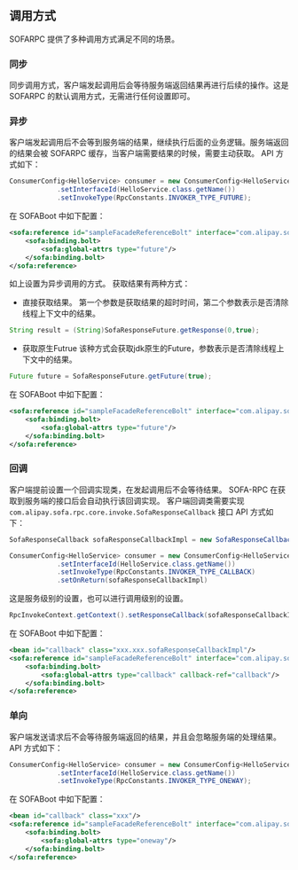 ## 调用方式
SOFARPC 提供了多种调用方式满足不同的场景。

### 同步
同步调用方式，客户端发起调用后会等待服务端返回结果再进行后续的操作。这是 SOFARPC 的默认调用方式，无需进行任何设置即可。

### 异步
客户端发起调用后不会等到服务端的结果，继续执行后面的业务逻辑。服务端返回的结果会被 SOFARPC 缓存，当客户端需要结果的时候，需要主动获取。
API 方式如下：
```java
ConsumerConfig<HelloService> consumer = new ConsumerConfig<HelloService>()
            .setInterfaceId(HelloService.class.getName())
            .setInvokeType(RpcConstants.INVOKER_TYPE_FUTURE);
```
在 SOFABoot 中如下配置：
```xml
<sofa:reference id="sampleFacadeReferenceBolt" interface="com.alipay.sofa.rpc.bean.SampleFacade" >
    <sofa:binding.bolt>
        <sofa:global-attrs type="future"/>
    </sofa:binding.bolt>
</sofa:reference>
```
如上设置为异步调用的方式。
获取结果有两种方式：
* 直接获取结果。
第一个参数是获取结果的超时时间，第二个参数表示是否清除线程上下文中的结果。
```java
String result = (String)SofaResponseFuture.getResponse(0,true);
```
* 获取原生Futrue
该种方式会获取jdk原生的Future，参数表示是否清除线程上下文中的结果。
```java
Future future = SofaResponseFuture.getFuture(true);
```
在 SOFABoot 中如下配置：
```xml
<sofa:reference id="sampleFacadeReferenceBolt" interface="com.alipay.sofa.rpc.bean.SampleFacade">
    <sofa:binding.bolt>
        <sofa:global-attrs type="future"/>
    </sofa:binding.bolt>
</sofa:reference>
```

### 回调
客户端提前设置一个回调实现类，在发起调用后不会等待结果。 SOFA-RPC 在获取到服务端的接口后会自动执行该回调实现。
客户端回调类需要实现 `com.alipay.sofa.rpc.core.invoke.SofaResponseCallback` 接口
API 方式如下：
```java
SofaResponseCallback sofaResponseCallbackImpl = new SofaResponseCallbackImpl();

ConsumerConfig<HelloService> consumer = new ConsumerConfig<HelloService>()
            .setInterfaceId(HelloService.class.getName())
            .setInvokeType(RpcConstants.INVOKER_TYPE_CALLBACK)
            .setOnReturn(sofaResponseCallbackImpl)
```
这是服务级别的设置，也可以进行调用级别的设置。
```java
RpcInvokeContext.getContext().setResponseCallback(sofaResponseCallbackImpl);
```
在 SOFABoot 中如下配置：
```xml
<bean id="callback" class="xxx.xxx.sofaResponseCallbackImpl"/>
<sofa:reference id="sampleFacadeReferenceBolt" interface="com.alipay.sofa.rpc.bean.SampleFacade">
    <sofa:binding.bolt>
        <sofa:global-attrs type="callback" callback-ref="callback"/>
    </sofa:binding.bolt>
</sofa:reference>
```

### 单向
客户端发送请求后不会等待服务端返回的结果，并且会忽略服务端的处理结果。
API 方式如下：
```java
ConsumerConfig<HelloService> consumer = new ConsumerConfig<HelloService>()
            .setInterfaceId(HelloService.class.getName())
            .setInvokeType(RpcConstants.INVOKER_TYPE_ONEWAY);
```
在 SOFABoot 中如下配置：
```xml
<bean id="callback" class="xxx"/>
<sofa:reference id="sampleFacadeReferenceBolt" interface="com.alipay.sofa.rpc.bean.SampleFacade" local-first="false">
    <sofa:binding.bolt>
        <sofa:global-attrs type="oneway"/>
    </sofa:binding.bolt>
</sofa:reference>
```